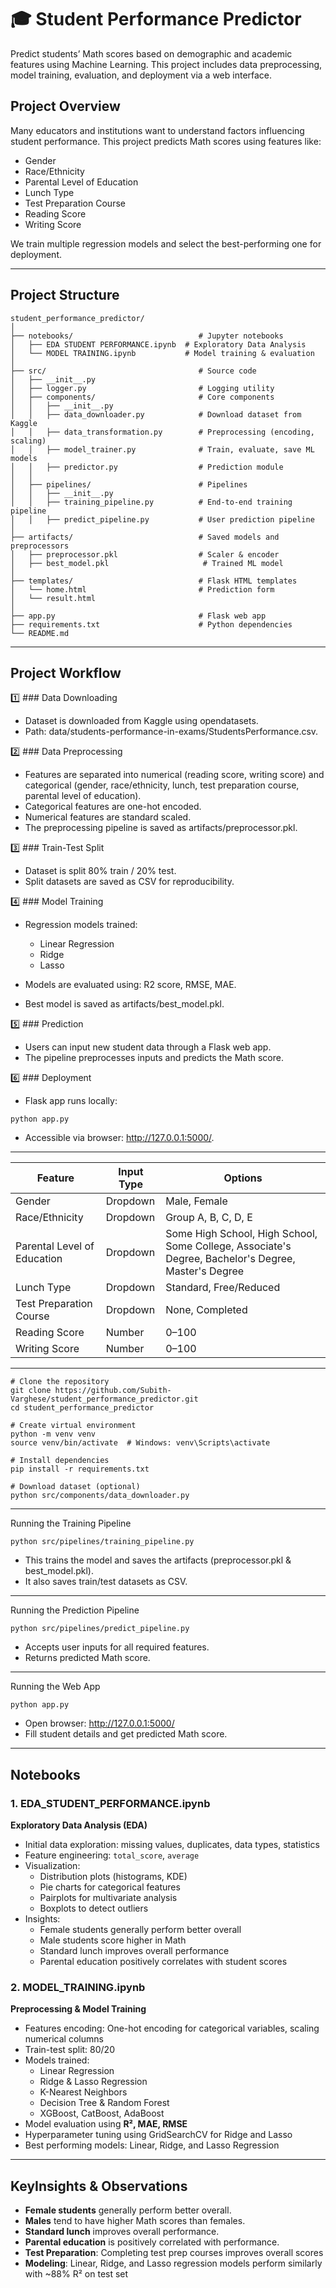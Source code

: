 # 🎓 Student Performance Predictor

Predict students’ Math scores based on demographic and academic features using Machine Learning. This project includes data preprocessing, model training, evaluation, and deployment via a web interface.

## Project Overview

Many educators and institutions want to understand factors influencing student performance. This project predicts Math scores using features like:

- Gender
- Race/Ethnicity
- Parental Level of Education
- Lunch Type
- Test Preparation Course
- Reading Score
- Writing Score

We train multiple regression models and select the best-performing one for deployment.

---
## Project Structure

```
student_performance_predictor/
│
├── notebooks/                            # Jupyter notebooks
│   ├── EDA STUDENT PERFORMANCE.ipynb  # Exploratory Data Analysis
│   └── MODEL TRAINING.ipynb           # Model training & evaluation
│
├── src/                                  # Source code
│   ├── __init__.py
│   ├── logger.py                         # Logging utility
│   ├── components/                       # Core components
│   │   ├── __init__.py
│   │   ├── data_downloader.py            # Download dataset from Kaggle
│   │   ├── data_transformation.py        # Preprocessing (encoding, scaling)
│   │   ├── model_trainer.py              # Train, evaluate, save ML models
│   │   ├── predictor.py                  # Prediction module
│   │
│   ├── pipelines/                        # Pipelines
│   │   ├── __init__.py
│   │   ├── training_pipeline.py          # End-to-end training pipeline
│   │   ├── predict_pipeline.py           # User prediction pipeline
│
├── artifacts/                            # Saved models and preprocessors
│   ├── preprocessor.pkl                  # Scaler & encoder
│   ├── best_model.pkl                     # Trained ML model
│
├── templates/                            # Flask HTML templates
│   └── home.html                         # Prediction form
│   └── result.html                          
│
├── app.py                                # Flask web app
├── requirements.txt                      # Python dependencies
└── README.md                             
```

---
## Project Workflow
1️⃣ ### Data Downloading
- Dataset is downloaded from Kaggle using opendatasets.
- Path: data/students-performance-in-exams/StudentsPerformance.csv.

2️⃣ ### Data Preprocessing
- Features are separated into numerical (reading score, writing score) and categorical (gender, race/ethnicity, lunch, test preparation course, parental level of education).
- Categorical features are one-hot encoded.
- Numerical features are standard scaled.
- The preprocessing pipeline is saved as artifacts/preprocessor.pkl.

3️⃣ ### Train-Test Split
- Dataset is split 80% train / 20% test.
- Split datasets are saved as CSV for reproducibility.

4️⃣ ### Model Training
- Regression models trained:
  - Linear Regression
  - Ridge
  - Lasso

- Models are evaluated using: R2 score, RMSE, MAE.
- Best model is saved as artifacts/best_model.pkl.

5️⃣ ### Prediction

- Users can input new student data through a Flask web app.
- The pipeline preprocesses inputs and predicts the Math score.

6️⃣ ### Deployment

- Flask app runs locally:
```
python app.py
```
- Accessible via browser: http://127.0.0.1:5000/.
---
| Feature                     | Input Type | Options                                                                                             |
| --------------------------- | ---------- | --------------------------------------------------------------------------------------------------- |
| Gender                      | Dropdown   | Male, Female                                                                                        |
| Race/Ethnicity              | Dropdown   | Group A, B, C, D, E                                                                                 |
| Parental Level of Education | Dropdown   | Some High School, High School, Some College, Associate's Degree, Bachelor's Degree, Master's Degree |
| Lunch Type                  | Dropdown   | Standard, Free/Reduced                                                                              |
| Test Preparation Course     | Dropdown   | None, Completed                                                                                     |
| Reading Score               | Number     | 0–100                                                                                               |
| Writing Score               | Number     | 0–100                                                                                               |
---
```
# Clone the repository
git clone https://github.com/Subith-Varghese/student_performance_predictor.git
cd student_performance_predictor

# Create virtual environment
python -m venv venv
source venv/bin/activate  # Windows: venv\Scripts\activate

# Install dependencies
pip install -r requirements.txt

# Download dataset (optional)
python src/components/data_downloader.py
```
---
Running the Training Pipeline
```
python src/pipelines/training_pipeline.py
```
- This trains the model and saves the artifacts (preprocessor.pkl & best_model.pkl).
- It also saves train/test datasets as CSV.
---

Running the Prediction Pipeline
```
python src/pipelines/predict_pipeline.py
```
- Accepts user inputs for all required features.
- Returns predicted Math score.
---
Running the Web App
```
python app.py
```
- Open browser: http://127.0.0.1:5000/
- Fill student details and get predicted Math score.

---
## Notebooks

### 1. **EDA_STUDENT_PERFORMANCE.ipynb**
**Exploratory Data Analysis (EDA)**  
- Initial data exploration: missing values, duplicates, data types, statistics  
- Feature engineering: `total_score`, `average`  
- Visualization:
  - Distribution plots (histograms, KDE)  
  - Pie charts for categorical features  
  - Pairplots for multivariate analysis  
  - Boxplots to detect outliers  
- Insights:
  - Female students generally perform better overall  
  - Male students score higher in Math  
  - Standard lunch improves overall performance  
  - Parental education positively correlates with student scores  

### 2. **MODEL_TRAINING.ipynb**
**Preprocessing & Model Training**  
- Features encoding: One-hot encoding for categorical variables, scaling numerical columns  
- Train-test split: 80/20  
- Models trained:
  - Linear Regression
  - Ridge & Lasso Regression
  - K-Nearest Neighbors
  - Decision Tree & Random Forest
  - XGBoost, CatBoost, AdaBoost
- Model evaluation using **R², MAE, RMSE**
- Hyperparameter tuning using GridSearchCV for Ridge and Lasso
- Best performing models: Linear, Ridge, and Lasso Regression

---
## KeyInsights & Observations
- **Female students** generally perform better overall.
- **Males** tend to have higher Math scores than females.
- **Standard lunch** improves overall performance.
- **Parental education** is positively correlated with performance.
- **Test Preparation**: Completing test prep courses improves overall scores  
- **Modeling**: Linear, Ridge, and Lasso regression models perform similarly with ~88% R² on test set


